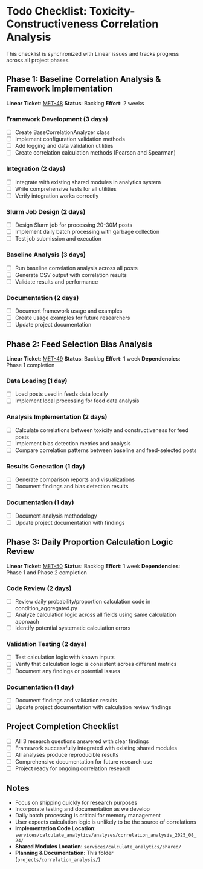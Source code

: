 # Todo Checklist: Toxicity-Constructiveness Correlation Analysis

This checklist is synchronized with Linear issues and tracks progress across all project phases.

## Phase 1: Baseline Correlation Analysis & Framework Implementation
**Linear Ticket**: [MET-48](https://linear.app/metresearch/issue/MET-48/phase-1-implement-shared-correlation-analysis-framework)
**Status**: Backlog
**Effort**: 2 weeks

### Framework Development (3 days)
- [ ] Create BaseCorrelationAnalyzer class
- [ ] Implement configuration validation methods
- [ ] Add logging and data validation utilities
- [ ] Create correlation calculation methods (Pearson and Spearman)

### Integration (2 days)
- [ ] Integrate with existing shared modules in analytics system
- [ ] Write comprehensive tests for all utilities
- [ ] Verify integration works correctly

### Slurm Job Design (2 days)
- [ ] Design Slurm job for processing 20-30M posts
- [ ] Implement daily batch processing with garbage collection
- [ ] Test job submission and execution

### Baseline Analysis (3 days)
- [ ] Run baseline correlation analysis across all posts
- [ ] Generate CSV output with correlation results
- [ ] Validate results and performance

### Documentation (2 days)
- [ ] Document framework usage and examples
- [ ] Create usage examples for future researchers
- [ ] Update project documentation

## Phase 2: Feed Selection Bias Analysis
**Linear Ticket**: [MET-49](https://linear.app/metresearch/issue/MET-49/feed-selection-bias-analysis)
**Status**: Backlog
**Effort**: 1 week
**Dependencies**: Phase 1 completion

### Data Loading (1 day)
- [ ] Load posts used in feeds data locally
- [ ] Implement local processing for feed data analysis

### Analysis Implementation (2 days)
- [ ] Calculate correlations between toxicity and constructiveness for feed posts
- [ ] Implement bias detection metrics and analysis
- [ ] Compare correlation patterns between baseline and feed-selected posts

### Results Generation (1 day)
- [ ] Generate comparison reports and visualizations
- [ ] Document findings and bias detection results

### Documentation (1 day)
- [ ] Document analysis methodology
- [ ] Update project documentation with findings

## Phase 3: Daily Proportion Calculation Logic Review
**Linear Ticket**: [MET-50](https://linear.app/metresearch/issue/MET-50/daily-proportion-calculation-logic-review)
**Status**: Backlog
**Effort**: 1 week
**Dependencies**: Phase 1 and Phase 2 completion

### Code Review (2 days)
- [ ] Review daily probability/proportion calculation code in condition_aggregated.py
- [ ] Analyze calculation logic across all fields using same calculation approach
- [ ] Identify potential systematic calculation errors

### Validation Testing (2 days)
- [ ] Test calculation logic with known inputs
- [ ] Verify that calculation logic is consistent across different metrics
- [ ] Document any findings or potential issues

### Documentation (1 day)
- [ ] Document findings and validation results
- [ ] Update project documentation with calculation review findings

## Project Completion Checklist
- [ ] All 3 research questions answered with clear findings
- [ ] Framework successfully integrated with existing shared modules
- [ ] All analyses produce reproducible results
- [ ] Comprehensive documentation for future research use
- [ ] Project ready for ongoing correlation research

## Notes
- Focus on shipping quickly for research purposes
- Incorporate testing and documentation as we develop
- Daily batch processing is critical for memory management
- User expects calculation logic is unlikely to be the source of correlations
- **Implementation Code Location**: `services/calculate_analytics/analyses/correlation_analysis_2025_08_24/`
- **Shared Modules Location**: `services/calculate_analytics/shared/`
- **Planning & Documentation**: This folder (`projects/correlation_analysis/`)
